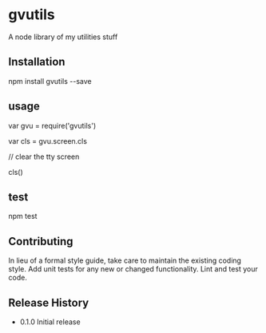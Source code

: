 gvutils
=======

A node library of my utilities stuff

## Installation

  npm install gvutils --save

## usage

  var gvu = require('gvutils')

  var cls = gvu.screen.cls

  // clear the tty screen

  cls()

## test

  npm test

## Contributing

  In lieu of a formal style guide, take care to maintain the existing coding style.
  Add unit tests for any new or changed functionality. Lint and test your code.

## Release History

  * 0.1.0 Initial release

